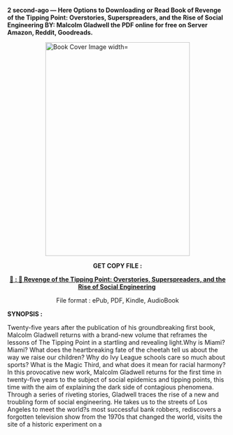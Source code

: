 <p><strong>2 second-ago &mdash; Here Options to Downloading or Read Book of Revenge of the Tipping Point: Overstories, Superspreaders, and the Rise of Social Engineering BY: Malcolm Gladwell the PDF online for free on Server Amazon, Reddit, Goodreads.</strong></p><p><a href="https://uk.ebookarea.xyz/?book=216857785-revenge-of-the-tipping-point"><img style="display: block; margin-left: auto; margin-right: auto;" src="https://i.gr-assets.com/images/S/compressed.photo.goodreads.com/books/1721984170l/216857785.jpg" alt="Book Cover Image width=" width="330" height="488" /></a></p><p style="text-align: center;"><strong>GET COPY FILE :</strong></p><p style="text-align: center;"><strong><a href="https://uk.ebookarea.xyz/?book=216857785-revenge-of-the-tipping-point" target="_blank" rel="noopener">📢 : 🔗 Revenge of the Tipping Point: Overstories, Superspreaders, and the Rise of Social Engineering</a>&nbsp;</strong></p><p style="text-align: center;">File format : ePub, PDF, Kindle, AudioBook</p><p><strong>SYNOPSIS :</strong></p><p>Twenty-five years after the publication of his groundbreaking first book, Malcolm Gladwell returns with a brand-new volume that reframes the lessons of The Tipping Point in a startling and revealing light.Why is Miami?Miami? What does the heartbreaking fate of the cheetah tell us about the way we raise our children? Why do Ivy League schools care so much about sports? What is the Magic Third, and what does it mean for racial harmony? In this provocative new work, Malcolm Gladwell returns for the first time in twenty-five years to the subject of social epidemics and tipping points, this time with the aim of explaining the dark side of contagious phenomena. Through a series of riveting stories, Gladwell traces the rise of a new and troubling form of social engineering. He takes us to the streets of Los Angeles to meet the world?s most successful bank robbers, rediscovers a forgotten television show from the 1970s that changed the world, visits the site of a historic experiment on a </p>
